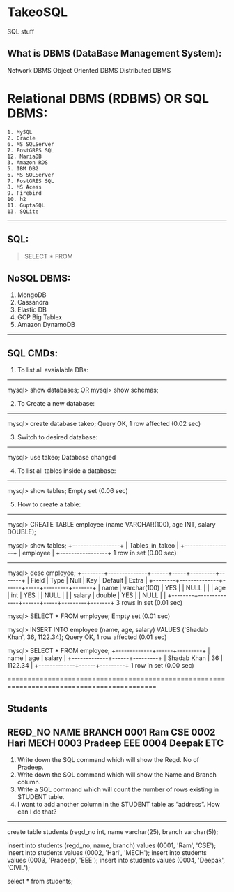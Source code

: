 # TakeoSQL
SQL stuff

What is DBMS (DataBase Management System):
-------------------------------------------
Network DBMS
Object Oriented DBMS
Distributed DBMS

Relational DBMS (RDBMS) OR SQL DBMS:
======================================
	1. MySQL
	2. Oracle
	6. MS SQLServer
	7. PostGRES SQL
	12. MariaDB	
	3. Amazon RDS
	5. IBM DB2
	6. MS SQLServer
	7. PostGRES SQL
	8. MS Acess
	9. Firebird
	10. h2
	11. GuptaSQL
	13. SQLite
	
-----------------------------------------------------
SQL:
-----
> SELECT * FROM <tableName>


NoSQL DBMS:
----------------
1. MongoDB
2. Cassandra
3. Elastic DB
4. GCP Big Tablex
5. Amazon DynamoDB


------------------------------------
SQL CMDs:
----------

1. To list all avaialable DBs:
---------------------------------
mysql> show databases;
  OR
mysql> show schemas;

2. To Create a new database:
------------------------------
mysql> create database takeo;
Query OK, 1 row affected (0.02 sec)

3. Switch to desired database:
----------------------------------
mysql> use takeo;
Database changed

4. To list all tables inside a database:
-------------------------------------------
mysql> show tables;
Empty set (0.06 sec)

5. How to create a table:
-------------------------------------------
mysql> CREATE TABLE employee (name VARCHAR(100), age INT, salary DOUBLE);


mysql> show tables;
+-----------------+
| Tables_in_takeo |
+-----------------+
| employee        |
+-----------------+
1 row in set (0.00 sec)

-----------------------------------------------
mysql> desc employee;
+--------+--------------+------+-----+---------+-------+
| Field  | Type         | Null | Key | Default | Extra |
+--------+--------------+------+-----+---------+-------+
| name   | varchar(100) | YES  |     | NULL    |       |
| age    | int          | YES  |     | NULL    |       |
| salary | double       | YES  |     | NULL    |       |
+--------+--------------+------+-----+---------+-------+
3 rows in set (0.01 sec)


mysql> SELECT * FROM employee;
Empty set (0.01 sec)



mysql> INSERT INTO employee (name, age, salary) VALUES ('Shadab Khan', 36, 1122.34);
Query OK, 1 row affected (0.01 sec)

mysql> SELECT * FROM employee;
+-------------+------+---------+
| name        | age  | salary  |
+-------------+------+---------+
| Shadab Khan |   36 | 1122.34 |
+-------------+------+---------+
1 row in set (0.00 sec)

===========================================================================================

Students
-----------------------
REGD_NO	NAME	BRANCH
0001	Ram	    CSE
0002	Hari	MECH
0003	Pradeep	EEE
0004	Deepak	ETC
-----------------------

1. Write down the SQL command which will show the Regd. No of Pradeep.
2. Write down the SQL command which will show the Name and Branch column.
3. Write a SQL command which will count the number of rows existing in STUDENT table.
4. I want to add another column in the STUDENT table as ”address”. How can I do that?


-----------------------------------------------------------
create table students (regd_no int, name varchar(25), branch varchar(5));

insert into students (regd_no, name, branch) values (0001, 'Ram', 'CSE');
insert into students  values (0002, 'Hari', 'MECH');
insert into students  values (0003, 'Pradeep', 'EEE');
insert into students  values (0004, 'Deepak', 'CIVIL');

select * from students;













